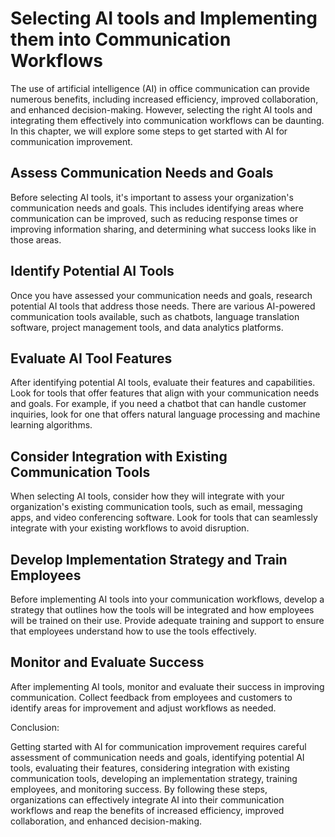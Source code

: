 Selecting AI tools and Implementing them into Communication Workflows
=======================================================================================================================================

The use of artificial intelligence (AI) in office communication can provide numerous benefits, including increased efficiency, improved collaboration, and enhanced decision-making. However, selecting the right AI tools and integrating them effectively into communication workflows can be daunting. In this chapter, we will explore some steps to get started with AI for communication improvement.

Assess Communication Needs and Goals
------------------------------------

Before selecting AI tools, it's important to assess your organization's communication needs and goals. This includes identifying areas where communication can be improved, such as reducing response times or improving information sharing, and determining what success looks like in those areas.

Identify Potential AI Tools
---------------------------

Once you have assessed your communication needs and goals, research potential AI tools that address those needs. There are various AI-powered communication tools available, such as chatbots, language translation software, project management tools, and data analytics platforms.

Evaluate AI Tool Features
-------------------------

After identifying potential AI tools, evaluate their features and capabilities. Look for tools that offer features that align with your communication needs and goals. For example, if you need a chatbot that can handle customer inquiries, look for one that offers natural language processing and machine learning algorithms.

Consider Integration with Existing Communication Tools
------------------------------------------------------

When selecting AI tools, consider how they will integrate with your organization's existing communication tools, such as email, messaging apps, and video conferencing software. Look for tools that can seamlessly integrate with your existing workflows to avoid disruption.

Develop Implementation Strategy and Train Employees
---------------------------------------------------

Before implementing AI tools into your communication workflows, develop a strategy that outlines how the tools will be integrated and how employees will be trained on their use. Provide adequate training and support to ensure that employees understand how to use the tools effectively.

Monitor and Evaluate Success
----------------------------

After implementing AI tools, monitor and evaluate their success in improving communication. Collect feedback from employees and customers to identify areas for improvement and adjust workflows as needed.

Conclusion:

Getting started with AI for communication improvement requires careful assessment of communication needs and goals, identifying potential AI tools, evaluating their features, considering integration with existing communication tools, developing an implementation strategy, training employees, and monitoring success. By following these steps, organizations can effectively integrate AI into their communication workflows and reap the benefits of increased efficiency, improved collaboration, and enhanced decision-making.
